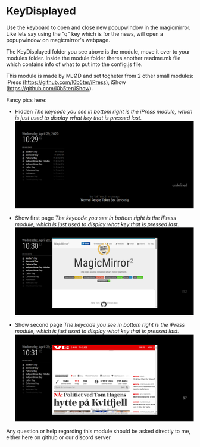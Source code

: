 # KeyDisplayed
Use the keyboard to open and close new popupwindow in the magicmirror. Like lets say using the "q" key which is for the news, will open a popupwindow on magicmirror's webpage.

The KeyDisplayed folder you see above is the module, move it over to your modules folder.
Inside the module folder theres another readme.mk file which contains info of what to put into the config.js file.

This module is made by MJØD and set togheter from 2 other small modules: iPress (https://github.com/l0b5ter/iPress), iShow (https://github.com/l0b5ter/iShow).


Fancy pics here:

- Hidden *The keycode you see in bottom right is the iPress module, which is just used to display what key that is pressed last.*
![hide](https://github.com/l0b5ter/KeyDisplayed/blob/master/hide.PNG)

- Show first page *The keycode you see in bottom right is the iPress module, which is just used to display what key that is pressed last.*
![show1](https://github.com/l0b5ter/KeyDisplayed/blob/master/show1.PNG)

- Show second page *The keycode you see in bottom right is the iPress module, which is just used to display what key that is pressed last.*
![show2](https://github.com/l0b5ter/KeyDisplayed/blob/master/show2.PNG)

Any question or help regarding this module should be asked directly to me, either here on github or our discord server.
